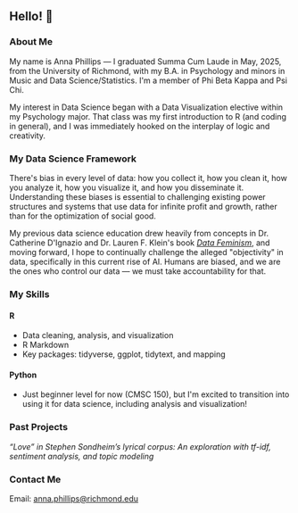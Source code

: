 ## Hello! 👋
### About Me
My name is Anna Phillips — I graduated Summa Cum Laude in May, 2025, from the University of Richmond, with my B.A. in Psychology and minors in Music and Data Science/Statistics. I'm a member of Phi Beta Kappa and Psi Chi. 

My interest in Data Science began with a Data Visualization elective within my Psychology major. That class was my first introduction to R (and coding in general), and I was immediately hooked on the interplay of logic and creativity. 

### My Data Science Framework
There's bias in every level of data: how you collect it, how you clean it, how you analyze it, how you visualize it, and how you disseminate it. Understanding these biases is essential to challenging existing power structures and systems that use data for infinite profit and growth, rather than for the optimization of social good. 

My previous data science education drew heavily from concepts in Dr. Catherine D'Ignazio and Dr. Lauren F. Klein's book [*Data Feminism*](https://direct.mit.edu/books/book/4660/Data-Feminism), and moving forward, I hope to continually challenge the alleged "objectivity" in data, specifically in this current rise of AI. Humans are biased, and we are the ones who control our data — we must take accountability for that.

### My Skills
#### R 
- Data cleaning, analysis, and visualization
- R Markdown
- Key packages: tidyverse, ggplot, tidytext, and mapping

#### Python
- Just beginner level for now (CMSC 150), but I'm excited to transition into using it for data science, including analysis and visualization!

### Past Projects
*“Love” in Stephen Sondheim’s lyrical corpus: An exploration with tf-idf, sentiment analysis, and topic modeling*

### Contact Me
Email: anna.phillips@richmond.edu




<!--
**ae-phillips/ae-phillips** is a ✨ _special_ ✨ repository because its `README.md` (this file) appears on your GitHub profile.

Here are some ideas to get you started:

- 🔭 I’m currently working on ...
- 🌱 I’m currently learning ...
- 👯 I’m looking to collaborate on ...
- 🤔 I’m looking for help with ...
- 💬 Ask me about ...
- 📫 How to reach me: ...
- 😄 Pronouns: ...
- ⚡ Fun fact: ...
-->

